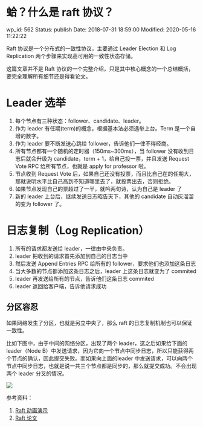 # 蛤？什么是 raft 协议？


wp_id: 562
Status: publish
Date: 2018-07-31 18:59:00
Modified: 2020-05-16 11:22:22


Raft 协议是一个分布式的一致性协议，主要通过 Leader Election 和 Log Replication 两个步骤来实现高可用的一致性状态存储。

这篇文章并不是 Raft 协议的一个完整介绍，只是其中核心概念的一个总结概括，要完全理解所有细节还是得看论文。

# Leader 选举

1. 每个节点有三种状态：follower、candidate、leader。
2. 作为 leader 有任期(term)的概念，根据基本法必须选举上台。Term 是一个自增的数字。
3. 作为 leader 要不断发送心跳给 follower，告诉他们一律不得经商。
4. 所有节点都有一个随机的定时器（150ms~300ms），当 follower 没有收到日志后就会升级为 candidate，term + 1，给自己投一票，并且发送 Request Vote RPC 给所有节点，也就是 apply for professor 啦。
5. 节点收到 Request Vote 后，如果自己还没有投票，而且比自己在的任期大，那就说明水平比自己高到不知道哪里去了，就投票出去，否则拒绝。
6. 如果节点发现自己的票超过了一半，就吟两句诗，认为自己是 leader 了
7. 新的 leader 上台后，继续发送日志昭告天下，其他的 candidate 自动灰溜溜的变为 follower 了。

# 日志复制（Log Replication）

1. 所有的请求都发送给 leader，一律由中央负责。
2. leader 把收到的请求首先添加到自己的日志当中
3. 然后发送 Append Entries RPC 给所有的 follower，要求他们也添加这条日志
4. 当大多数的节点都添加这条日志之后，leader 上这条日志就变为了 commited
5. leader 再发送给所有的节点，告诉他们这条日志 commited
6. leader 返回给客户端，告诉他请求成功

## 分区容忍

如果网络发生了分区，也就是另立中央了，那么 raft 的日志复制机制也可以保证一致性。

比如下图中，由于中间的网络分区，出现了两个 leader，这之后如果给下面的 leader（Node B）中发送请求，因为它向一个节点中同步日志，所以只能获得两个节点的确认，因此提交失败。而如果向上面的leader 中发送请求，可以向两个节点中同步日志，也就是说一共三个节点都是同步的，那么就提交成功。不会出现两个 leader 分叉的情况。

![](https://tva1.sinaimg.cn/large/006tKfTcly1ftu1lfepqbj30zk0lmmz7.jpg)

参考资料：

1. [Raft 动画演示](http://thesecretlivesofdata.com/raft/)
2. [Raft 论文](http://www.infoq.com/cn/articles/raft-paper)